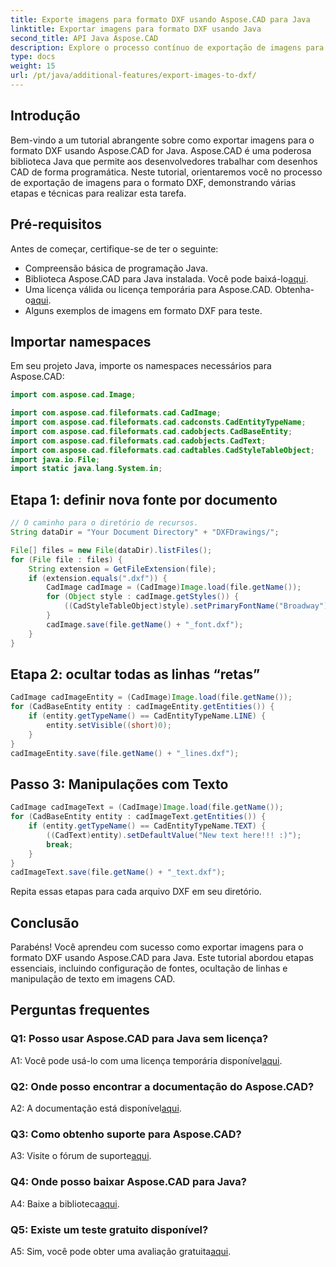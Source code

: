 ```yaml
---
title: Exporte imagens para formato DXF usando Aspose.CAD para Java
linktitle: Exportar imagens para formato DXF usando Java
second_title: API Java Aspose.CAD
description: Explore o processo contínuo de exportação de imagens para o formato DXF usando Aspose.CAD for Java. Guia passo a passo, perguntas frequentes e muito mais.
type: docs
weight: 15
url: /pt/java/additional-features/export-images-to-dxf/
---
```

## Introdução

Bem-vindo a um tutorial abrangente sobre como exportar imagens para o formato DXF usando Aspose.CAD for Java. Aspose.CAD é uma poderosa biblioteca Java que permite aos desenvolvedores trabalhar com desenhos CAD de forma programática. Neste tutorial, orientaremos você no processo de exportação de imagens para o formato DXF, demonstrando várias etapas e técnicas para realizar esta tarefa.

## Pré-requisitos

Antes de começar, certifique-se de ter o seguinte:

- Compreensão básica de programação Java.
-  Biblioteca Aspose.CAD para Java instalada. Você pode baixá-lo[aqui](https://releases.aspose.com/cad/java/).
- Uma licença válida ou licença temporária para Aspose.CAD. Obtenha-o[aqui](https://purchase.aspose.com/temporary-license/).
- Alguns exemplos de imagens em formato DXF para teste.

## Importar namespaces

Em seu projeto Java, importe os namespaces necessários para Aspose.CAD:

```java
import com.aspose.cad.Image;

import com.aspose.cad.fileformats.cad.CadImage;
import com.aspose.cad.fileformats.cad.cadconsts.CadEntityTypeName;
import com.aspose.cad.fileformats.cad.cadobjects.CadBaseEntity;
import com.aspose.cad.fileformats.cad.cadobjects.CadText;
import com.aspose.cad.fileformats.cad.cadtables.CadStyleTableObject;
import java.io.File;
import static java.lang.System.in;
```

## Etapa 1: definir nova fonte por documento

```java
// O caminho para o diretório de recursos.
String dataDir = "Your Document Directory" + "DXFDrawings/";

File[] files = new File(dataDir).listFiles();
for (File file : files) {
    String extension = GetFileExtension(file);
    if (extension.equals(".dxf")) {
        CadImage cadImage = (CadImage)Image.load(file.getName());
        for (Object style : cadImage.getStyles()) {
            ((CadStyleTableObject)style).setPrimaryFontName("Broadway");
        }
        cadImage.save(file.getName() + "_font.dxf");
    }
}
```

## Etapa 2: ocultar todas as linhas “retas”

```java
CadImage cadImageEntity = (CadImage)Image.load(file.getName());
for (CadBaseEntity entity : cadImageEntity.getEntities()) {
    if (entity.getTypeName() == CadEntityTypeName.LINE) {
        entity.setVisible((short)0);
    }
}
cadImageEntity.save(file.getName() + "_lines.dxf");
```

## Passo 3: Manipulações com Texto

```java
CadImage cadImageText = (CadImage)Image.load(file.getName());
for (CadBaseEntity entity : cadImageText.getEntities()) {
    if (entity.getTypeName() == CadEntityTypeName.TEXT) {
        ((CadText)entity).setDefaultValue("New text here!!! :)");
        break;
    }
}
cadImageText.save(file.getName() + "_text.dxf");
```

Repita essas etapas para cada arquivo DXF em seu diretório.

## Conclusão

Parabéns! Você aprendeu com sucesso como exportar imagens para o formato DXF usando Aspose.CAD para Java. Este tutorial abordou etapas essenciais, incluindo configuração de fontes, ocultação de linhas e manipulação de texto em imagens CAD.

## Perguntas frequentes

### Q1: Posso usar Aspose.CAD para Java sem licença?

 A1: Você pode usá-lo com uma licença temporária disponível[aqui](https://purchase.aspose.com/temporary-license/).

### Q2: Onde posso encontrar a documentação do Aspose.CAD?

 A2: A documentação está disponível[aqui](https://reference.aspose.com/cad/java/).

### Q3: Como obtenho suporte para Aspose.CAD?

 A3: Visite o fórum de suporte[aqui](https://forum.aspose.com/c/cad/19).

### Q4: Onde posso baixar Aspose.CAD para Java?

 A4: Baixe a biblioteca[aqui](https://releases.aspose.com/cad/java/).

### Q5: Existe um teste gratuito disponível?

 A5: Sim, você pode obter uma avaliação gratuita[aqui](https://releases.aspose.com/).
